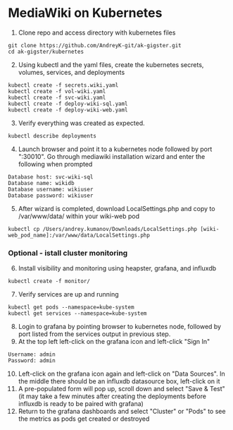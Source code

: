 # MediaWiki on Kubernetes

1) Clone repo and access directory with kubernetes files
```
git clone https://github.com/AndreyK-git/ak-gigster.git
cd ak-gigster/kubernetes
```
2) Using kubectl and the yaml files, create the kubernetes secrets, volumes, services, and deployments
```
kubectl create -f secrets.wiki.yaml
kubectl create -f vol-wiki.yaml
kubectl create -f svc-wiki.yaml
kubectl create -f deploy-wiki-sql.yaml
kubectl create -f deploy-wiki-web.yaml
```
3) Verify everything was created as expected.
```
kubectl describe deployments
```
4) Launch browser and point it to a kubernetes node followed by port ":30010". Go through mediawiki installation wizard and enter the following when prompted
```
Database host: svc-wiki-sql
Database name: wikidb
Database username: wikiuser
Database password: wikiuser
```
5) After wizard is completed, download LocalSettings.php and copy to /var/www/data/ within your wiki-web pod
```
kubectl cp /Users/andrey.kumanov/Downloads/LocalSettings.php [wiki-web_pod_name]:/var/www/data/LocalSettings.php
```
### Optional - istall cluster monitoring

6) Install visibility and monitoring using heapster, grafana, and influxdb
```
kubectl create -f monitor/
```
7) Verify services are up and running
```
kubectl get pods --namespace=kube-system
kubectl get services --namespace=kube-system
```
8) Login to grafana by pointing browser to kubernetes node, followed by port listed from the services output in previous step.
9) At the top left left-click on the grafana icon and left-click "Sign In"
```
Username: admin
Password: admin
```
10) Left-click on the grafana icon again and left-click on "Data Sources". In the middle there should be an influxdb datasource box, left-click on it
11) A pre-populated form will pop up, scroll down and select "Save & Test" (it may take a few minutes after creating the deployments before influxdb is ready to be paired with grafana)
12) Return to the grafana dashboards and select "Cluster" or "Pods" to see the metrics as pods get created or destroyed

